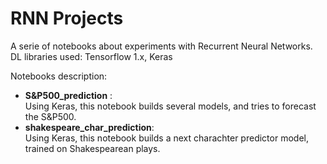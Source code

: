 # RNN Projects

A serie of notebooks about experiments with Recurrent Neural Networks. <br>
DL libraries used: Tensorflow 1.x, Keras

Notebooks description:


 - **S&P500_prediction** : <br>
 Using Keras, this notebook builds several models, and tries to forecast the S&P500.
 - **shakespeare_char_prediction**: <br>
 Using Keras, this notebook builds a next charachter predictor model, trained on Shakespearean plays.
